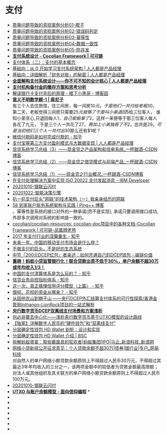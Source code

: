# 支付

*   [质量问题导致的资损案例分析01-楔子](https://mp.weixin.qq.com/s?__biz=Mzg4ODE1ODYzNg==&mid=2247483694&idx=1&sn=9d32d6a0b5388e7a52f75cfd680a36fe&chksm=cffe21edf889a8fb0b1ce27282534ebf90f7a412f79f2715404f3f1ed3a62c91a6aa163890bc&scene=21#wechat_redirect)
*   [质量问题导致的资损案例分析02-错误码判定](https://mp.weixin.qq.com/s/gxyXWM8JfZcIHH3RAmKW4A)
*   [质量问题导致的资损案例分析03-幂等性](https://mp.weixin.qq.com/s/yJZbXVVGbFHkImhv7ky8gw)
*   [质量问题导致的资损案例分析04-数据一致性](https://mp.weixin.qq.com/s/DP96BL5BtsSdjUzCdQu-QA)
*   [质量问题导致的资损案例分析05-防并发](https://mp.weixin.qq.com/s/I5XizQIjdSFOxFbGeKrfNg)
*    [**支付系统设计 - Cocolian Framework | 可可链**](http://doc.cocolian.cn/essay/)                 
*    [支付体系（二）：支付的基本概念](http://www.woshipm.com/pd/3020548.html)                 
*    [基础向：从 0 开始学习支付系统架构 | 人人都是产品经理](http://www.woshipm.com/pd/1247717.html)                 
*    [基础向：详细解析「财务对账」的秘密 | 人人都是产品经理](http://www.woshipm.com/it/1262137.html)                 
*    [**全面解构支付系统设计——你不可不知的会计核心 | 人人都是产品经理**](http://www.woshipm.com/pd/1586244.html)                 
*    [**支付机构备付金的缴存方案和思考分析**](http://www.woshipm.com/pd/2854354.html)                 
*   [解读银行卡支付背后的原理 - 楼下小黑哥 - 博客园](https://www.cnblogs.com/goodAndyxublog/p/12914676.html)             
*   [**意义不明数学题-1 | 索尼子**](https://bakasoniji.com/2016/03/08/%E6%84%8F%E4%B9%89%E4%B8%8D%E6%98%8E%E7%9A%84%E6%95%B0%E5%AD%A6%E9%A2%98-1.html)             
有三个人去住旅馆，住三间房，每一间房$10元，于是他们一共付给老板$30， 第二天，老板觉得三间房只需要$25元就够了于是叫小弟退回$5给三位客人， 谁知小弟贪心,只退回每人$1，自己偷偷拿了$2，这样一来便等于那三位客人每人各花了九元， 于是三个人一共花了$27，再加上小弟独吞了不$2，总共是$29。可是当初他们三个人一共付出$30那么还有$1呢？
*   [微信付款码是如何完成付款的 - 知乎](https://zhuanlan.zhihu.com/p/141173618)    
*   [支付宝等第三方支付盈利模式与大数据变现 | 人人都是产品经理](http://www.woshipm.com/it/305470.html)             
*   [信贷系统学习总结（3）——现金贷之产品架构和信审系统_一杯甜酒-CSDN博客](https://blog.csdn.net/u012562943/article/details/95317084)             
*   [信贷系统学习总结（2）——现金贷之借贷模式与前端产品_一杯甜酒-CSDN博客](https://blog.csdn.net/u012562943/article/details/95316165)    
*   [信贷系统学习总结（1）——现金贷之行业概况_一杯甜酒-CSDN博客](https://blog.csdn.net/u012562943/article/details/95315621)             
*   [在支付处理解决方案中实现 ISO 20022 支付发起消息 – IBM Developer](https://developer.ibm.com/zh/articles/dm-1307isopayment/)
*   [20201010-银联云闪付](https://mp.weixin.qq.com/s?__biz=MzI4OTQ3MTI2NA==&mid=2247484682&idx=1&sn=a46b2a019c18a955d222b7bf9c045564&chksm=ec2feb45db5862538e251c557aad854d1677917006415dbb0245232cf9d3fcfeddb7927c4cc1&mpshare=1&scene=23&srcid=1012K1E1lcehMY2AnBxquugy&sharer_sharetime=1602467734078&sharer_shareid=19fe229c09c2cd2c6445c2856dcf3d6d#rd)
*   [20201022-智能决策引擎](https://mp.weixin.qq.com/s/8xfmeoluKbvLd4EaJS_Jwg)             
*   [扒一扒支付巨头“网联”的技术架构（一）我亲身经历的网联](https://mp.weixin.qq.com/s/jzaeOA0sfEx6NIeW16aZsA)       
*   [58 到家账户账务系统架构与实践 | Ping++ 博客](https://blog.pingxx.com/2018/07/10/58acsys/)             
。幂等性是系统的接口对外的一种承诺(而不是实现), 承诺只要调用接口成功, 外部多次调用对系统的影响是一致的。     
*   [cocolian/cocolian-resources: cocolian-doc项目中的各种文档-Cocolian Framework | 可可链-凤凰牌老熊](https://github.com/cocolian/cocolian-resources)       
*   [2017 年支付行业的涅槃重生 - 知乎](https://zhuanlan.zhihu.com/p/25773185)             
*   [未来一年，中国的移动支付市场会是什么样？](https://mp.weixin.qq.com/s?__biz=MzA3MjQ1ODcxOQ==&mid=207721455&idx=1&sn=11888230ebe72d5196a755476b6e74dc&scene=21#wechat_redirect)       
*   [不做支付的巨头，不是好的生态系统](https://mp.weixin.qq.com/s?__biz=MzA3MjQ1ODcxOQ==&mid=201290282&idx=1&sn=2dfc7b75d5fd8e1e6e771ef44f0c5488&scene=21#wechat_redirect)         
*   [中签「200元DCEP红包」者亲述：如何开通自己的DCEP钱包 - 碳链价值](https://www.ccvalue.cn/article/590851.html)             
*   [**重磅！蚂蚁小贷监管银行化！联合贷款出资不低于30%，单户余额不超30万或年均收入1/3！**](https://mp.weixin.qq.com/s/_1J3De6MeyfhPRX_Xg6S4g)             
*   [中国的支付清算体系是怎么玩的？ - 知乎](https://zhuanlan.zhihu.com/p/21249493)             
*   [信贷业务风控指标体系 - 知乎](https://zhuanlan.zhihu.com/p/94575231)             
*   [这一次，真正搞懂信用评分模型（上篇） - 知乎](https://zhuanlan.zhihu.com/p/31229720)             
*   [借呗、花呗的资金从哪来？ - 知乎](https://zhuanlan.zhihu.com/p/57284712)             
*   [从因他农山到狮子山 ——央行DCEP外汇结算支付体系的可行性探索/香港金管局Inthanon-LionRock项目的一站式解析](https://mp.weixin.qq.com/s?__biz=MzU5NTcxMTA2Mw==&mid=2247484021&idx=1&sn=0f6bebb623f8fe44f20ce84d6395748e&chksm=fe6c874dc91b0e5b4e4487dd6f89a356c5da8e616022946748cb3259e6298c1b9ba7119dad5f&scene=178&cur_album_id=1364651852796854272#rd)             
*   [**央行数字货币DCEP双离线支付场景和方案浅析**](https://mp.weixin.qq.com/s?__biz=MzIwMDYzOTUxMQ==&mid=2247484620&idx=1&sn=7eb5e84ff61c1e6e9786c8de15712fb6&chksm=96fb51b4a18cd8a2b57fe52a2fe98c7f212ca5f5ff632c2ced25e0468e94d18b9b540ed39451&scene=0&xtrack=1)             
*   [何必非要去中心化——浅析央行数字货币基于UTXO模型的设计路线](https://mp.weixin.qq.com/s?__biz=MzU5NTcxMTA2Mw==&mid=2247483979&idx=1&sn=f50d11371ca85e14e9e39df085d70666&chksm=fe6c8773c91b0e65d424c23c4b48eb6f822773c40f6c8af7766cf152ceec73d587f27293ed7b&mpshare=1&scene=1&srcid=&sharer_sharetime=1574569563599&sharer_shareid=5de63fdf005fa6537ff10de4688ffd93&key=526f965197b360256ed61c5e0f950a0c5c515956f6abb06a4f17ef4c69c4b922759f66ea02cb3c02ef658a0318aba7e5b04c478d25febe6bd67f8203f1cf2b395ac65dc5e6eaf354f6ec83738cf7c324&ascene=0&uin=OTQxNzM0Njgw&devicetype=iMac+MacBookPro12%2C1+OSX+OSX+10.12.6+build(16G1408)&version=12010110&nettype=WIFI&lang=zh_CN&fontScale=100&pass_ticket=QFgto8p6QGxY3sMFNkORQde8UNruFuyovyn%2FVra1EixyxHRjjd%2FvUnAXxbZRHEBJ)       
*   [【独家】详解数字人民币的“硬件钱包”和“双离线支付”](https://mp.weixin.qq.com/s/SdvCdT73-GN9MVq47e5f-Q)             
*   [分层确定性钱包 HD Wallet 剖析：设计和实现](https://www.arcblock.io/zh/post/2018/12/01/hd-wallets-design-and-implementation)  
*   [分层确定性钱包 HD Wallet 介绍 | BSC](https://bigshark.club/2017/10/20/intr-hd-wallet/)             
*   [拆解蚂蚁盛宴：那些戴面具的狂欢者|蚂蚁集团|IPO|马云_新浪科技_新浪网](https://finance.sina.com.cn/tech/2020-11-02/doc-iiznezxr9409177.shtml)  
*   [网络小贷新规公开征求意见：个人贷款余额不超30万|债券|银行业|专户_网易科技](https://tech.163.com/20/1102/20/FQF4J9JH00097U7R.html)           
对自然人的单户网络小额贷款余额原则上不得超过人民币30万元，不得超过其最近3年年均收入的三分之一，该两项金额中的较低者为贷款金额最高限额；对法人或其他组织及其关联方的单户网络小额贷款余额原则上不得超过人民币100万元。               
*   [20201010-银联云闪付](https://mp.weixin.qq.com/s/6v2JosaWkwLCUvQmS60nCQ)  
*   [**UTXO 与账户余额模型 - 面向信仰编程**](https://draveness.me/utxo-account-models/)         *   []()
*   []()
*   []()
*   []()
*   []()
*   []()
*   []()
*   []()
